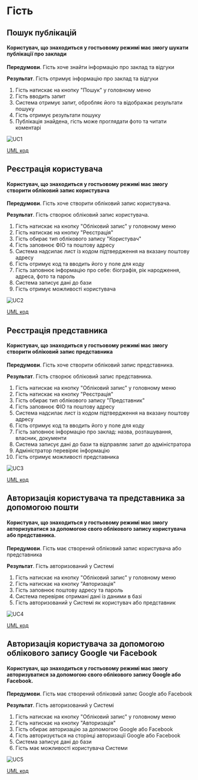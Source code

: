 # Гість

## Пошук публікацій
#### Користувач, що знаходиться у гостьовому режимі має змогу шукати публікації про заклади

**Передумови**. Гість хоче знайти інформацію про заклад та відгуки

**Результат**. Гість отримує інформацію про заклад та відгуки

1. Гість натискає на кнопку "Пошук" у головному меню
1. Гість вводить запит
1. Система отримує запит, обробляє його та відображає результати пошуку
1. Гість отримує результати пошуку
1. Публікація знайдена, гість може проглядати фото та читати коментарі

![UC1](http://www.plantuml.com/plantuml/png/SYWkIImgAStDuSf9JIjHo4XDJ4ajuh99oyyhKKZEpyaliZKmC50epgnAjJMqiBD9iWj8JCvEJ4-rij5FibDmBqqjBk72eTmCfDpJ1Q8or5dN451AjUCq34J1Va-n1-04kE4mq087SE7Oa514H0AKZWH4IRFn9rb_if5oWdatuhriWkLOif2eDj7EpfitC_8G3kyms225yNWiuUY94bGQEpvMg6cE2eR6V9Q3L5yqOTm8MrXKi4V2LvhJY6AQNcXymifl56XW1hcMA2XYN4u9OntIFf-cHpWUMMXii8L1oSnMiymjFS3nyyRBfcVP9O8Je4656WQvPhJHI1cV8vEDOGSbVQ30Xd4rJUKfnJr1S7n4i6WeeRV_AHcKiX2NnHNn6gNc-MCKOW954jD1cL8tjzUdPgcmrHcgG_dKfPRqAPPG96AMp8Vmxb1HelVVRHlsTQ3amGjIEEImGkItsCaVlbLXDzzGy8kE8osUo-2m4YiW5Pl9PGc73AvZXmSPh27oA3hF09OTFOca9EWisbFmDmP-j3olFir-MuRSMyqhP6tqKj8rYcE-o6GfHle1XnR4fzLe0jlEhXZT22F5Fhv0SJvtzu6wulpu2_43)

[UML код](https://github.com/kpi-db-subgroup/kpi-db-subgroup/blob/master/UML/guest/Diagrams/UC1.pu)

## Реєстрація користувача
#### Користувач, що знаходиться у гостьовому режимі має змогу створити обліковий запис користувача

**Передумови**. Гість хоче створити обліковий запис користувача.

**Результат**. Гість створює обліковий запис користувача.

1. Гість натискає на кнопку "Обліковий запис" у головному меню
1. Гість натискає на кнопку "Реєстрація"
1. Гість обирає тип облікового запису "Користувач"
1. Гість заповнює ФІО та поштову адресу
1. Система надсилає лист із кодом підтвердження на вказану поштову адресу
1. Гість отримує код та вводить його у поле для коду
1. Гість заповнює інформацію про себе: біографія, рік народження, адреса, фото та пароль
1. Система записує дані до бази
1. Гість отримує можливості користувача

![UC2](http://www.plantuml.com/plantuml/png/hLPFJnDV5DtFftZXjmL-fIJ6y8UGg37kt9YuCmDCWOZKbB8nB812TK5Aear9Z8A8YTjfRM5efzElSDytyfpt7g5DOVo32vBttjnxxhdd_g7p6qM_KDnyjUQj1RcYMWdyfQ3WpUJowqMrc5_B5sOpcOpQM7qJp4xSdvjPc7lgBxxqbuEfcVyNvjJZpM2ZwDrYVe_cJnvQosSFnh9fTl9PGhcGXeJMNhv8IrVrZjxLsnBgigxfGoLjIN2Dp7E9nlgjXAcmPxJGEzAL2DwH0_y0E68SZ2evjNZIalWNM2UWj0sx9cB7aaXZ64_fVKaGigKCPiFonIbISAXBHzUaRLtbKY7XK7gC_nUfKI6vW6r77o10g7U7o5npq1LT_VSCtbDK85PWsTKrn9E8pgvWHuRGhGZgqVCNcSoKae_3WG6bc1Hh9Z7LQ-BITHVOd5DYv8cu9LrDZp5XOqXJIPrwIKA41Yk9lowlNHnwx3JgGaNDiqh7pGBtH4Au9PJLe53HEYJ-WVSAYu2i3jDX9W5JbSIbtsEg2PXo7leIr_iW3U0cx4gG1dhBPUheoJ7bCQNkccB3iyo4IPdUjZnUiBvqDVVUrdNtR7bcDNXWXzba2mEkZLDL4OBzGl2Uj7L9ZSXnIc-DA9X04iZaw2GIyoac7LsP_jqWDoo54UFCw14VuKWKoZZOxGdZzt4YtasTP_6EQ6Qvsj7v9cKvDYsf-46_mn6VWGBB9jS28QUzzNmnK6QL_kVxkPpl3rIe42onCae-mVaSQaHaPWV1r87khCB0Kjfoyh3sx4uhJyUQA6HueKoIJSeAUkmI3hvPLqt4OSsx-j19sg3058ApavxDO3zGPqhFAUJKkQXE5KuKEKGqLdBf57SXGBV5NkwGXd6xareJrseDLmkIuB1dQXkxFgaepZVvx42EkhJWXZabITCsU-obKMK6ess4edM_UgDzsaW8KmQ0R5TDOJsuE-wGLpQr2rocVAN-RZVesk3ASE4BgyihVnn_SY1-QktZVcTZLhlbVyWqDad-DRh9Kihb0OzT8zyXfMjJfo4xbmM1B_GSDmovfAcgBM3BhJ2pkHbJ6XvcuwkSoHct_8cKMVvuNChZSegJOGG-1pon8prOHVGRosQoTkeSetcSyKle9m00)

[UML код](https://github.com/kpi-db-subgroup/kpi-db-subgroup/blob/master/UML/guest/Diagrams/UC2.pu)

## Реєстрація представника
#### Користувач, що знаходиться у гостьовому режимі має змогу створити обліковий запис представника

**Передумови**. Гість хоче створити обліковий запис представника.

**Результат**. Гість створює обліковий запис представника.

1. Гість натискає на кнопку "Обліковий запис" у головному меню
1. Гість натискає на кнопку "Реєстрація"
1. Гість обирає тип облікового запису "Представник"
1. Гість заповнює ФІО та поштову адресу
1. Система надсилає лист із кодом підтвердження на вказану поштову адресу
1. Гість отримує код та вводить його у поле для коду
1. Гість заповнює інформацію про заклад: назва, розташування, власник, документи
1. Система записує дані до бази та відправляє запит до адміністратора
1. Адміністратор перевіряє інформацію
1. Гість отримує можливості представника

![UC3](http://www.plantuml.com/plantuml/png/SYWkIImgAStDuSf9JIjHo4XDJ4ajuh99oyyhKKZEpyaliZKmC50epgnAjJMqiBD9iWj8JCvEJ4-rij5FibDmBqqjBk42r5ezFKryKNG_d-A5txOGAEItW8s9kl03cBWpJG1r0uQuP04TAIwQrcW3YH4gOk9s6APqsawdN-6yR-GzxzqurDA9IbnetflUU-wvv_vvp37_d-PF7ddBfmyNLyliS8O8VSI8l3s-e6Sxzj3MxG4Ysx0djcqmaKiF2JyZ4kCnKWmHbG9VscC1E5JRLE4_2Y31cnM32wGy2tA6IExlaI2p9nZJHWdKaTk3qZXTz9HTA3WvujbOnXuX5pezmpjYOYALKsh4uGeZ2JhqhXWOaIF2XDp-Ad4gYBuD1RL9BrkVeLEmi2tR-HSSFZYRaS0VKqw9o7njg2KzTPJc8fZ7pvulBwyRV5AbI3jaazXZWJ8amfeYeuA9NCPw4PiRoYoPIjpGTifZhFWOI0okg1Xo8iHCL_wDUHtBWGf4L8QQki-c7BSgk5r4ufPJM8T2JQz4v6lvtc8P9AjsESogm7IGQ_eJffeBKpSnHUBsI4WBC2iKsZhrng0SU6szfDiLZJyI7d7H3VNIcSSvLKUkFJ9WdpMe8vKWAL_rO6jdq-Z22VQBjjmFt4uAXDiPkR3kR3Hsg40OEHDyWg4DpGBEIvfsmOW9hgc-qicHyLD6EhQryPj1xjf62ywPqLFvI4UYOFBh6EMCVukJm-lUDKiUyPI6dgsVoczeuDpGqF07-uxbGSmq8YG48kX6iBFxPikuBVvVhRQzNQjDrMXlQvErCVWipZUYHqfkVi9S9UZEEanjmtqLY5JPzbwWaJSnacFVk3GJ2Ylqs31kft0N9hYXp997MqMDAJ6bu52MPpFT4LIQudEyESuQLLNXg993IcE3WMgk8J3Yq2LIahQwtKkjbKAjEwhb1kcjMrUPTahBhKxj0Mv39hfEHVJ5gnZ-Z3wJ4JtSWlEoLPZRg7Y-AcxqsPFQmNmww3QpoYS_jqxp7hbMIpj3i-TNraGNaJsPsa_AJtU9Rb3MGXoAVQ8kqRnTX4Yps7lrukKVfx4wbSRSXUTIqcUSV4NBzfoIteVDsXIRqYRFRZlJZE8EPnz3aKUMvkvh6HjFQNjNu6Mjuhkae_Ee6yJLuLgk8PjaoJ7aCyTMqKTUjtN2_naJSO0pVCKbBlbETj6WADaI6akua9DZ97oQF77q0h5AwRTONQxwzQAC7iXP_jhy0G00)

[UML код](https://github.com/kpi-db-subgroup/kpi-db-subgroup/blob/master/UML/guest/Diagrams/UC3.pu)

## Авторизація користувача та представника за допомогою пошти
#### Користувач, що знаходиться у гостьовому режимі має змогу авторизуватися за допомогою свого облікового запису користувача або представника.

**Передумови**. Гість має створений обліковий запис користувача або представника

**Результат**. Гість авторизований у Системі

1. Гість натискає на кнопку "Обліковий запис" у головному меню
1. Гість натискає на кнопку "Авторизація"
1. Гість заповнює поштову адресу та пароль
1. Система перевіряє отримані дані із даними в базі
1. Гість авторизований у Системі як користувач або представник

![UC4](http://www.plantuml.com/plantuml/png/bLNFJnDH4Bw_l-85huAbCSPG82HgZ3Sl9jxC0biW8ZMbN0m7wCRgeG6YP4cCWCZ1wsDfxL9B-o_C_4VED_i8gT0D7ahUlZS_lldccs5klHPKQnllLirgMAxPvJ1O3AjckbnPgzc5ocgbEbCe5EpwoeTmPlBnxFJyxCjWuMsm54vDFvYVjSytmlMQ6M7-2EOldcQMhvwCFyopeqDorA64N6PFUvHmdVgyHQdSEsvmpBkMkjaLRtET8vZp9t9MB9sbWRoqgOKtSl9sAQvTF7JmfqLz6iYl9xzpYR9ZyScVnJZDHNQA5BpjmwKUtrUE5KJplgMJ312r9RZBZNLCRGyoKY39pNWMGNZVQiH4osrhxWih3cVqXsFggYkkK1iDa7yKD-J4gJ-IdLouFyIZmv7aRCABwndO8RHkg570vJnSZeQeuJWtrnVWaKmxWlgIOwcVKXJYUt-WgKT6iCzUloaKfYnzkqc2X5A5e7j2RYfQy1Zn8OUsHJcIDUBz_0oJac6Vd0AaCp03QXDAGAtsgQy1bMs77e4xNEV7BMhSlaSzKBLA0fs9QxpyKN9nh4sCk0uKT65oMJr2NUYAxubuDXIduoruPwoQS6tnQlRDvdLtDusk1oFe3j5-y4fTbIT2G788Fg2kz7gCZdBaEGOvOF106U1W577L0npUATqroQsBOKpT3v0CqH4Gxdx0SOLKZbeO0h1tjJB00p1nisJMAhNGwXgy5mJbSX0CCLiD5y6efUzY_rkgI36TcUxkQZYfH2CFQ1vQ6viemAy7D5dQiuiI-bpNKdjNgclvW_3S-KV9YPSCnxwOwihIydzNKxm6EQG50Dox-x1RtgNkhKifVoMLH7ELzoLZCl3bYW0HLT8lQcCXWY7VEqm2dSjdX3vEQ2sOGdJJ1_TYrz4K034bHaJsaqxf5AlYc1hWiJT1ZGawaPEY5JnDdA1M8rOf_CQBXM91cV68vkGi_pV_0W00)

[UML код](https://github.com/kpi-db-subgroup/kpi-db-subgroup/blob/master/UML/guest/Diagrams/UC4.pu)

## Авторизація користувача за допомогою облікового запису Google чи Facebook
#### Користувач, що знаходиться у гостьовому режимі має змогу авторизуватися за допомогою свого облікового запису Google або Facebook.

**Передумови**. Гість має створений обліковий запис Google або Facebook

**Результат**. Гість авторизований у Системі

1. Гість натискає на кнопку "Обліковий запис" у головному меню
1. Гість натискає на кнопку "Авторизація"
1. Гість обирає авторизацію за допомогою Google або Facebook
1. Гість авторизується на сторінці авторизації Google або Facebook
1. Система записує дані до бази
1. Гість має можливості користувача Системи

![UC5](http://www.plantuml.com/plantuml/png/bLLDJnDH5DtFhxZ1hM0XqPZo4H8_Y3it9kxC05CWLCQqmyQmA6siBaWnIeR428Wit8wbjGEqz2_SzuyyXpT4HZiJN3IPUNFkFUVUU-xhV3LmAy7cwx9Jzag1h7hkibTnPah-HY1BVjclp1OA1QcklVLc9n_EpIpEFNUNrjqLhpXpRt5E5ZQzQk1am1yG_konHRvuD7u_3wS76cbFsnfPl7xKjgdhfQbfZFF8D4reTaNFxP7PDdNJ8DoyrqY84EtefGxnw-Dt2bnByF1JBqp8C6tROo4OEEPeo8BlhvGzGPPOdhfBtgBlh-VgF26XsTQ1niWQ9se_GnqbxTmLFRRoj0iXKMwk8-sQ6d0TbDAdmd_p2PEOFU4RAo2Ut7hsLt4ykb7QTM4Q0NHvkzA-8NNFD91p1sIHgLinAJLHQYpaZH8vff4gtOIvN9_OFZ2rqCw12L4VGZbIE-dzA-hC3FBavQj2ePXH9Dz7cgV73-ov-O0F5vmZQa87Uv8OXwUqM2kVUh8ekWUOTU5GQ3s11beunfjjYdadq15gXqupTTQfPxdReeTq5jkQD1MHJGuSKckCjcrnl8tbwrLrjlwCPykvscO7wWuuFqu3vT0_JC7jOVAXdcDOOtgOuvynpfFheXTM3jl3epxbcDRqBKb6x_4OmycFu1f3Hu-ibRNO6ODdrZGX-hx7pg0_krOUdlYLtHoGP3JpVYQ3i-47dl2ob3kkMogvRcgW5M-PWnJz2gs_qBoOMslzoh49mpcqr2snHU7xrxsdwCH49anxQzhILzPMLl-RV_86VyeqHQ3j4FetWgoxmwmhDrK0T5K3_mswOvMLVB30c_f3ku3OdQipQiXzq5EyOcyqch12EzhbhSFFDM2jvNaue0HjEx3QTptH4z4lUgHDxcn_GfiJUcn2Av2hp2SQn04gPjpuL67AjZrHD8zd_Ddz1W00)

[UML код](https://github.com/kpi-db-subgroup/kpi-db-subgroup/blob/master/UML/guest/Diagrams/UC5.pu)
